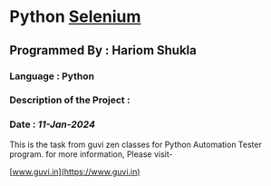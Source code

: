 # Python [Selenium](https://www.selenium.dev/)
## Programmed By : Hariom Shukla
### Language : Python
### Description of the Project :
### Date : *11-Jan-2024*
This is the task from guvi zen classes for Python Automation Tester program. for more information,
Please visit-

[www.guvi.in](https://www.guvi.in)
